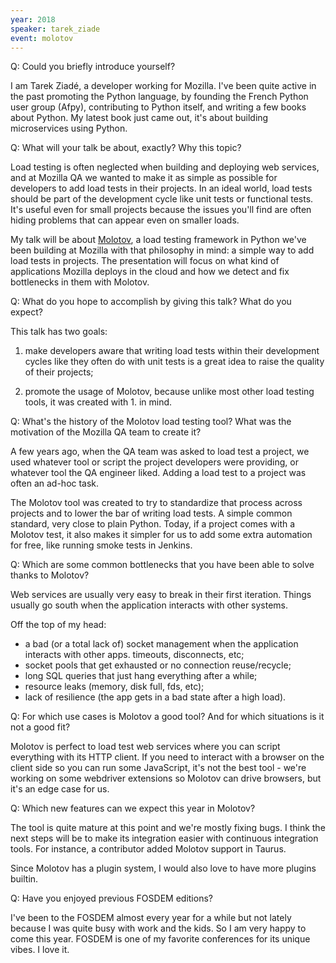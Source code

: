 ```yaml
---
year: 2018
speaker: tarek_ziade 
event: molotov 
---
```


Q: Could you briefly introduce yourself?

I am Tarek Ziadé, a developer working for Mozilla. I've been quite active in the past promoting the Python language, by founding the French Python user group (Afpy), contributing to Python itself, and writing a few books about Python. My latest book just came out, it's about building microservices using Python.

Q: What will your talk be about, exactly? Why this topic?

Load testing is often neglected when building and deploying web services, and at Mozilla QA we wanted to make it as simple as possible for developers to add load tests in their projects. In an ideal world, load tests should be part of the development cycle like unit tests or functional tests. It's useful even for small projects because the issues you'll find are often hiding problems that can appear even on smaller loads.

My talk will be about [Molotov](https://molotov.readthedocs.io/en/stable/), a load testing framework in Python we've been building at Mozilla with that philosophy in mind: a simple way to add load tests in projects. The presentation will focus on what kind of applications Mozilla deploys in the cloud and how we detect and fix bottlenecks in them with Molotov.

Q: What do you hope to accomplish by giving this talk? What do you expect?

This talk has two goals:

 1. make developers aware that writing load tests within their development cycles like they often do with unit tests is a great idea to raise the quality of their projects;

 2. promote the usage of Molotov, because unlike most other load testing tools, it was created with 1. in mind.

Q: What's the history of the Molotov load testing tool? What was the motivation of the Mozilla QA team to create it?

A few years ago, when the QA team was asked to load test a project, we used whatever tool or script the project developers were providing, or whatever tool the QA engineer liked. Adding a load test to a project was often an ad-hoc task.

The Molotov tool was created to try to standardize that process across projects and to lower the bar of writing load tests. A simple common standard, very close to plain Python. Today, if a project comes with a Molotov test, it also makes it simpler for us to add some extra automation for free, like running smoke tests in Jenkins.

Q: Which are some common bottlenecks that you have been able to solve thanks to Molotov?

Web services are usually very easy to break in their first iteration. Things usually go south when the application interacts with other systems.

Off the top of my head:

  * a bad (or a total lack of) socket management when the application interacts with other apps. timeouts, disconnects, etc;
  * socket pools that get exhausted or no connection reuse/recycle;
  * long SQL queries that just hang everything after a while;
  * resource leaks (memory, disk full, fds, etc);
  * lack of resilience (the app gets in a bad state after a high load).

Q: For which use cases is Molotov a good tool? And for which situations is it not a good fit? 

Molotov is perfect to load test web services where you can script everything with its HTTP client. If you need to interact with a browser on the client side so you can run some JavaScript, it's not the best tool - we're working on some webdriver extensions so Molotov can drive browsers, but it's an edge case for us.

Q: Which new features can we expect this year in Molotov?

The tool is quite mature at this point and we're mostly fixing bugs. I think the next steps will be to make its integration easier with continuous integration tools. For instance, a contributor added Molotov support in Taurus.

Since Molotov has a plugin system, I would also love to have more plugins builtin.

Q: Have you enjoyed previous FOSDEM editions? 

I've been to the FOSDEM almost every year for a while but not lately because I was quite busy with work and the kids. So I am very happy to come this year. FOSDEM is one of my favorite conferences for its unique vibes. I love it.
